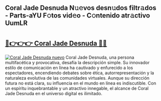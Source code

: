 ## Coral Jade Desnuda N𝚞𝚎vos desn𝚞dos filtr𝚊dos - Parts-aYU F𝚘tos vid𝚎o - C𝚘ntenido atr𝚊ctivo UumLR

# <h2><a href="http://mb4bf8.tromn.icu/?c=Coral+Jade+Desnuda">🔗👉👉👉 Coral Jade Desnuda 🔗🔗</a></h2>

[![Coral Jade Desnuda nuevo](https://i.imgur.com/pEAQMta.gif)](http://mb4bf8.tromn.icu/?c=Coral+Jade+Desnuda)
Coral Jade Desnuda, una persona multifacética y provocativa, desafía la descripción simple. Su innovador estilo de comunicación en línea ha cautivado y enfurecido a los espectadores, encendiendo debates sobre ética, autorrepresentación y la naturaleza evolutiva de las comunidades virtuales. Aunque su dirección futura no está clara, su influencia en el mundo en línea es indiscutible. Con un espíritu inquebrantable y un atractivo innegable, el alcance de Coral Jade Desnuda en el universo digital es ilimitado.
